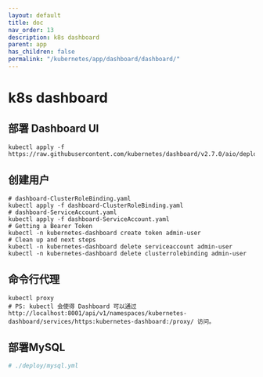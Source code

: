 ```yaml
---
layout: default
title: doc
nav_order: 13
description: k8s dashboard
parent: app
has_children: false
permalink: "/kubernetes/app/dashboard/dashboard/"
---
```


# k8s dashboard

## 部署 Dashboard UI

```shell
kubectl apply -f https://raw.githubusercontent.com/kubernetes/dashboard/v2.7.0/aio/deploy/recommended.yaml

```

## 创建用户

```shell
# dashboard-ClusterRoleBinding.yaml
kubectl apply -f dashboard-ClusterRoleBinding.yaml
# dashboard-ServiceAccount.yaml
kubectl apply -f dashboard-ServiceAccount.yaml
# Getting a Bearer Token
kubectl -n kubernetes-dashboard create token admin-user
# Clean up and next steps
kubectl -n kubernetes-dashboard delete serviceaccount admin-user
kubectl -n kubernetes-dashboard delete clusterrolebinding admin-user
```

## 命令行代理

```shell
kubectl proxy
# PS: kubectl 会使得 Dashboard 可以通过 http://localhost:8001/api/v1/namespaces/kubernetes-dashboard/services/https:kubernetes-dashboard:/proxy/ 访问。

```

## 部署MySQL

```yaml
# ./deploy/mysql.yml
```
